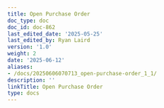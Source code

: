 ```yaml
---
title: Open Purchase Order
doc_type: doc
doc_id: doc-862
last_edited_date: '2025-05-25'
last_edited_by: Ryan Laird
version: '1.0'
weight: 2
date: '2025-06-12'
aliases:
- /docs/20250606070713_open-purchase-order_1_1/
description: ''
linkTitle: Open Purchase Order
type: docs
---
```


